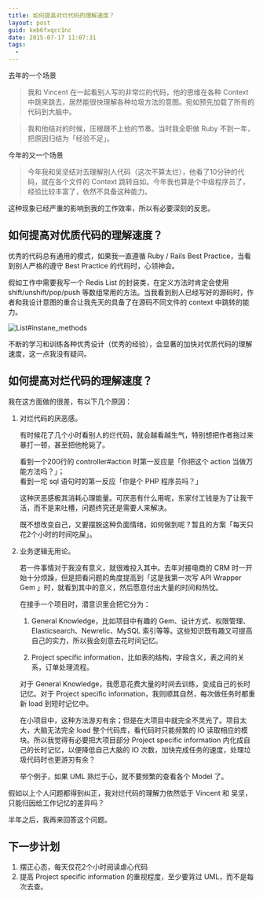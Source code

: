 ```yaml
---
title: 如何提高对烂代码的理解速度？
layout: post
guid: keb6fxqcc1nc
date: 2015-07-17 11:07:31
tags:
  - 
---
```



去年的一个场景

> 我和 Vincent 在一起看别人写的非常烂的代码，他的思维在各种 Context 中跳来跳去，居然能很快理解各种垃圾方法的意图。宛如预先加载了所有的代码到大脑中。

> 我和他结对的时候，压根跟不上他的节奏。当时我全职做 Ruby 不到一年，把原因归结为「经验不足」。


今年的又一个场景

> 今年我和吴坚结对去理解别人代码（这次不算太烂），他看了10分钟的代码，就在各个文件的 Context 跳转自如。今年我也算是个中级程序员了，经验比较丰富了，依然不具备这种能力。

这种现象已经严重的影响到我的工作效率，所以有必要深刻的反思。


## 如何提高对优质代码的理解速度？

优秀的代码总有通用的模式，如果我一直遵循 Ruby / Rails Best Practice，当看到别人严格的遵守 Best Practice 的代码时，心领神会。

假如工作中需要我写一个 Redis List 的封装类，在定义方法时肯定会使用 shift/unshift/pop/push 等数组常用的方法。当我看到别人已经写好的源码时，作者和我设计意图的重合让我先天的具备了在源码不同文件的 context 中跳转的能力。

![List#instane_methods](http://mednoter.com/media/files/2015-07-17-list-instance-methods.png)

不断的学习和训练各种优秀设计（优秀的经验），会显著的加快对优质代码的理解速度，这一点我没有疑问。


## 如何提高对烂代码的理解速度？

我在这方面做的很差，有以下几个原因：

1. 对烂代码的厌恶感。

    有时候花了几个小时看别人的烂代码，就会越看越生气，特别想把作者拖过来暴打一顿，甚至把他枪毙了。

    看到一个200行的 controller#action 时第一反应是「你把这个 action 当做万能方法吗？」；  
    看到一坨 sql 语句时的第一反应「你是个 PHP 程序员吗？」

    这种厌恶感极其消耗心理能量。可厌恶有什么用呢，东家付工钱是为了让我干活，而不是来吐槽，问题终究还是需要人来解决。

    既不想改变自己，又要摆脱这种负面情绪，如何做到呢？暂且的方案「每天只花2个小时的时间吃屎」。


2. 业务逻辑无用论。

    若一件事情对于我没有意义，就很难投入其中。去年对接电商的 CRM 时一开始十分烦躁，但是把看问题的角度提高到「这是我第一次写 API Wrapper Gem 」时，就看到其中的意义，然后愿意付出大量的时间和热忱。

    在接手一个项目时，潜意识里会把它分为：

    1. General Knowledge，比如项目中有趣的 Gem、设计方式、权限管理、Elasticsearch、Newrelic、MySQL 索引等等。这些知识既有趣又可提高自己的实力，所以我会刻意去花时间记忆。

    2. Project specific information，比如表的结构，字段含义，表之间的关系，订单处理流程。

    对于 General Knowledge，我愿意花费大量的时间去训练，变成自己的长时记忆。对于 Project specific information，我则顺其自然，每次做任务时都重新 load 到短时记忆中。

    在小项目中，这种方法游刃有余；但是在大项目中就完全不灵光了。项目太大，大脑无法完全 load 整个代码库，看代码时只能频繁的 IO 读取相应的模块。所以我觉得有必要把大项目部分 Project specific information 内化成自己的长时记忆，以便降低自己大脑的 IO 次数，加快完成任务的速度，处理垃圾代码时也更游刃有余？
 
    举个例子，如果 UML 熟烂于心，就不要频繁的查看各个 Model 了。


假如以上个人问题都得到纠正，我对烂代码的理解力依然低于 Vincent 和 吴坚，只能归因给工作记忆的差异吗？

半年之后，我再来回答这个问题。


## 下一步计划

1. 摆正心态，每天仅花2个小时阅读虐心代码
2. 提高 Project specific information 的重视程度，至少要背过 UML，而不是每次去查。
